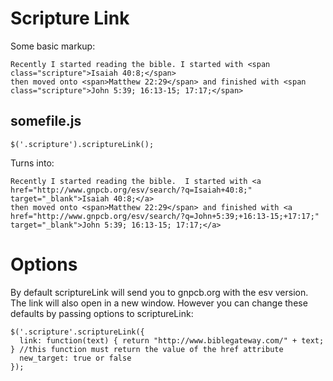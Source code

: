 # Scripture Link

Some basic markup:
  
    Recently I started reading the bible. I started with <span class="scripture">Isaiah 40:8;</span>
    then moved onto <span>Matthew 22:29</span> and finished with <span class="scripture">John 5:39; 16:13-15; 17:17;</span> 

## somefile.js

    $('.scripture').scriptureLink();

Turns into:

    Recently I started reading the bible.  I started with <a href="http://www.gnpcb.org/esv/search/?q=Isaiah+40:8;" target="_blank">Isaiah 40:8;</a>
    then moved onto <span>Matthew 22:29</span> and finished with <a href="http://www.gnpcb.org/esv/search/?q=John+5:39;+16:13-15;+17:17;" target="_blank">John 5:39; 16:13-15; 17:17;</a>

# Options 

  By default scriptureLink will send you to gnpcb.org with the esv version.  The link will also open in a new window.
  However you can change these defaults by passing options to scriptureLink:

    $('.scripture'.scriptureLink({
      link: function(text) { return "http://www.biblegateway.com/" + text; } //this function must return the value of the href attribute      
      new_target: true or false
    });


